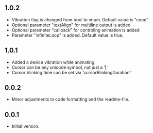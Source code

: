 ## 1.0.2

- Vibration flag is changed from bool to enum. Default value is "none"
- Optional parameter "textAlign" for multiline output is added
- Optional parameter "callback" for controling animation is added
- Parameter "infiniteLoop" is added. Default value is true.

## 1.0.1

- Added a device vibration while animating. 
- Cursor can be any unicode symbol, not just a '|'
- Cursor blinking time can be set via 'cursorBlinkingDuration'

## 0.0.2

- Minor adjustments to code formatting and the readme-file.
  
## 0.0.1

- Initial version.
